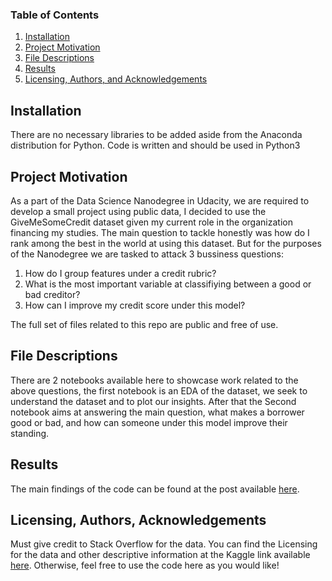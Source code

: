 ### Table of Contents

1. [Installation](#installation)
2. [Project Motivation](#motivation)
3. [File Descriptions](#files)
4. [Results](#results)
5. [Licensing, Authors, and Acknowledgements](#licensing)
 
 ## Installation <a name="installation"></a>
 There are no necessary libraries to be added aside from the Anaconda distribution for Python. Code is written and should be used in Python3
 
 ## Project Motivation <a name="motivation"></a>
 
 As a part of the Data Science Nanodegree in Udacity, we are required to develop a small project using public data, I decided to use the GiveMeSomeCredit dataset given my current role in the organization financing my studies. The main question to tackle honestly was how do I rank among the best in the world at using this dataset. But for the purposes of the Nanodegree we are tasked to attack 3 bussiness questions:
 
1. How do I group features under a credit rubric?
2. What is the most important variable at classifiying between a good or bad creditor?
3. How can I improve my credit score under this model?

The full set of files related to this repo are public and free of use. 

## File Descriptions <a name="files"></a>
There are 2 notebooks available here to showcase work related to the above questions, the first notebook is an EDA of the dataset, we seek to understand the dataset and to plot our insights. After that the Second notebook aims at answering the main question, what makes a borrower good or bad, and how can someone under this model improve their standing.

## Results<a name="results"></a>

The main findings of the code can be found at the post available [here](https://medium.com/@josh_2774/how-do-you-become-a-developer-5ef1c1c68711).

## Licensing, Authors, Acknowledgements<a name="licensing"></a>

Must give credit to Stack Overflow for the data.  You can find the Licensing for the data and other descriptive information at the Kaggle link available [here](https://www.kaggle.com/stackoverflow/so-survey-2017/data).  Otherwise, feel free to use the code here as you would like! 
